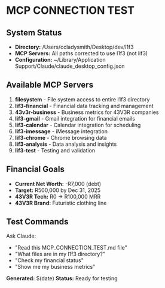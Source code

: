 # MCP CONNECTION TEST

## System Status
- **Directory:** /Users/ccladysmith/Desktop/dev/l1f3
- **MCP Servers:** All paths corrected to use l1f3 (not lif3)
- **Configuration:** ~/Library/Application Support/Claude/claude_desktop_config.json

## Available MCP Servers
1. **filesystem** - File system access to entire l1f3 directory
2. **lif3-financial** - Financial data tracking and management
3. **43v3r-business** - Business metrics for 43V3R companies
4. **lif3-gmail** - Gmail integration for financial emails
5. **lif3-calendar** - Calendar integration for scheduling
6. **lif3-imessage** - iMessage integration 
7. **lif3-chrome** - Chrome browsing data
8. **lif3-analysis** - Data analysis and insights
9. **lif3-test** - Testing and validation

## Financial Goals
- **Current Net Worth:** -R7,000 (debt)
- **Target:** R500,000 by Dec 31, 2025
- **43V3R Tech:** R0 → R100,000 MRR
- **43V3R Brand:** Futuristic clothing line

## Test Commands
Ask Claude:
- "Read this MCP_CONNECTION_TEST.md file"
- "What files are in my l1f3 directory?"
- "Check my financial status"
- "Show me my business metrics"

**Generated:** $(date)
**Status:** Ready for testing
